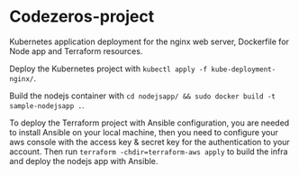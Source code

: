 # Codezeros-project

Kubernetes application deployment for the nginx web server, Dockerfile for Node app and Terraform resources.

Deploy the Kubernetes project with `kubectl apply -f kube-deployment-nginx/`.

Build the nodejs container with `cd nodejsapp/ && sudo docker build -t sample-nodejsapp .`.

To deploy the Terraform project with Ansible configuration, you are needed to install Ansible on your local machine, then you need to configure your aws console with the access key & secret key for the authentication to your account.
Then run `terraform -chdir=terraform-aws apply` to build the infra and deploy the nodejs app with Ansible.